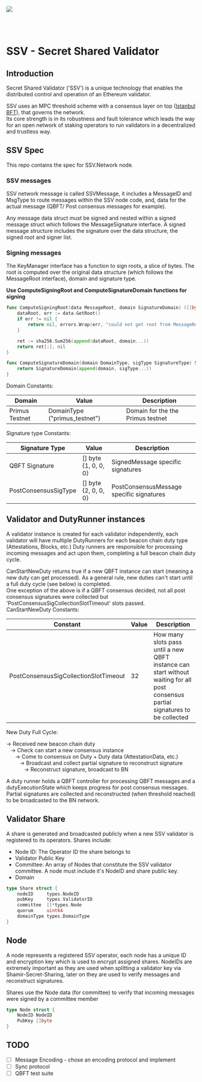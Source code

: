 [<img src="./docs/resources/bloxstaking_header_image.png" >](https://www.bloxstaking.com/)

<br>
<br>

# SSV - Secret Shared Validator

## Introduction

Secret Shared Validator ('SSV') is a unique technology that enables the distributed control and operation of an Ethereum validator.

SSV uses an MPC threshold scheme with a consensus layer on top ([Istanbul BFT](https://arxiv.org/pdf/2002.03613.pdf)), 
that governs the network. \
Its core strength is in its robustness and fault tolerance which leads the way for an open network of staking operators 
to run validators in a decentralized and trustless way.

## SSV Spec
This repo contains the spec for SSV.Network node.

### SSV messages
SSV network message is called SSVMessage, it includes a MessageID and MsgType to route messages within the SSV node code, and, data for the actual message (QBFT/ Post consensus messages for example).

Any message data struct must be signed and nested within a signed message struct which follows the MessageSignature interface. 
A signed message structure includes the signature over the data structure, the signed root and signer list.

### Signing messages
The KeyManager interface has a function to sign roots, a slice of bytes. 
The root is computed over the original data structure (which follows the MessageRoot interface), domain and signature type.

**Use ComputeSigningRoot and ComputeSignatureDomain functions for signing**
```go
func ComputeSigningRoot(data MessageRoot, domain SignatureDomain) ([]byte, error) {
    dataRoot, err := data.GetRoot()
    if err != nil {
        return nil, errors.Wrap(err, "could not get root from MessageRoot")
    }

    ret := sha256.Sum256(append(dataRoot, domain...))
    return ret[:], nil
}
```
```go
func ComputeSignatureDomain(domain DomainType, sigType SignatureType) SignatureDomain {
    return SignatureDomain(append(domain, sigType...))
}
```

Domain Constants:

| Domain         | Value                         | Description                       |
|----------------|-------------------------------|-----------------------------------|
| Primus Testnet | DomainType ("primus_testnet") | Domain for the the Primus testnet |

Signature type Constants:

| Signature Type       | Value                | Description                              |
|----------------------|----------------------|------------------------------------------|
| QBFT Signature       | [] byte {1, 0, 0, 0} | SignedMessage specific signatures        |
| PostConsensusSigType | [] byte {2, 0, 0, 0} | PostConsensusMessage specific signatures |

## Validator and DutyRunner instances
A validator instance is created for each validator independently, each validator will have multiple DutyRunners for each beacon chain duty type (Attestations, Blocks, etc.)
Duty runners are responsible for processing incoming messages and act upon them, completing a full beacon chain duty cycle.

CanStartNewDuty returns true if a new QBFT instance can start (meaning a new duty can get processed). 
As a general rule, new duties can't start until a full duty cycle (see below) is completed.  
One exception of the above is if a QBFT consensus decided, not all post consensus signatures were collected but 'PostConsensusSigCollectionSlotTimeout' slots passed.\
CanStartNewDuty Constants:

| Constant                              | Value | Description                                                                                                                       |
|---------------------------------------|-------|-----------------------------------------------------------------------------------------------------------------------------------|
| PostConsensusSigCollectionSlotTimeout | 32    | How many slots pass until a new QBFT instance can start without waiting for all post consensus partial signatures to be collected |

New Duty Full Cycle:

-> Received new beacon chain duty\
&nbsp;&nbsp;&nbsp;-> Check can start a new consensus instance\
&nbsp;&nbsp;&nbsp;&nbsp;&nbsp;&nbsp;-> Come to consensus on Duty + Duty data (AttestationData, etc.)\
&nbsp;&nbsp;&nbsp;&nbsp;&nbsp;&nbsp;&nbsp;&nbsp;&nbsp;-> Broadcast and collect partial signature to reconstruct signature\
&nbsp;&nbsp;&nbsp;&nbsp;&nbsp;&nbsp;&nbsp;&nbsp;&nbsp;&nbsp;&nbsp;&nbsp;-> Reconstruct signature, broadcast to BN

A duty runner holds a QBFT controller for processing QBFT messages and a dutyExecutionState which keeps progress for post consensus messages.
Partial signatures are collected and reconstructed (when threshold reached) to be broadcasted to the BN network.

## Validator Share
A share is generated and broadcasted publicly when a new SSV validator is registered to its operators.
Shares include: 
- Node ID: The Operator ID the share belongs to
- Validator Public Key
- Committee: An array of Nodes that constitute the SSV validator committee. A node must include it's NodeID and share public key.
- Domain

```go
type Share struct {
    nodeID     types.NodeID
    pubKey     types.ValidatorID
    committee  []*types.Node
    quorum     uint64
    domainType types.DomainType
}
```

## Node
A node represents a registered SSV operator, each node has a unique ID and encryption key which is used to encrypt assigned shares.
NodeIDs are extremely important as they are used when splitting a validator key via Shamir-Secret-Sharing, later on they are used to verify messages and reconstruct signatures.

Shares use the Node data (for committee) to verify that incoming messages were signed by a committee member

```go
type Node struct {
    NodeID NodeID
    PubKey []byte
}
```

## TODO
- [ ] Message Encoding - chose an encoding protocol and implement
- [ ] Sync protocol
- [ ] QBFT test suite